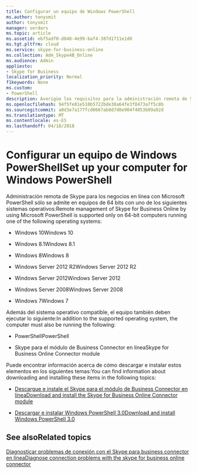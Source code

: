 ```yaml
---
title: Configurar un equipo de Windows PowerShell
ms.author: tonysmit
author: tonysmit
manager: serdars
ms.topic: article
ms.assetid: ebf5adf0-d848-4e99-baf4-387d1711e1d0
ms.tgt.pltfrm: cloud
ms.service: skype-for-business-online
ms.collection: Adm_Skype4B_Online
ms.audience: Admin
appliesto:
- Skype for Business
localization_priority: Normal
f1keywords: None
ms.custom:
- PowerShell
description: Averigüe los requisitos para la administración remota de Skype para el negocio en línea a través de Windows PowerShell, incluidos los sistemas operativos compatibles.
ms.openlocfilehash: 94f5fe81e510b5722bde38a64fe3f8473a7f5c8b
ms.sourcegitcommit: a0d3e7a177fcd0667ab0d7d0e904f4053b09a92d
ms.translationtype: MT
ms.contentlocale: es-ES
ms.lasthandoff: 04/18/2018
---
```

# <a name="set-up-your-computer-for-windows-powershell"></a><span data-ttu-id="85cb2-103">Configurar un equipo de Windows PowerShell</span><span class="sxs-lookup"><span data-stu-id="85cb2-103">Set up your computer for Windows PowerShell</span></span>

<span data-ttu-id="85cb2-104">Administración remota de Skype para los negocios en línea con Microsoft PowerShell sólo se admite en equipos de 64 bits con uno de los siguientes sistemas operativos:</span><span class="sxs-lookup"><span data-stu-id="85cb2-104">Remote management of Skype for Business Online by using Microsoft PowerShell is supported only on 64-bit computers running one of the following operating systems:</span></span>
  
- <span data-ttu-id="85cb2-105">Windows 10</span><span class="sxs-lookup"><span data-stu-id="85cb2-105">Windows 10</span></span>
    
- <span data-ttu-id="85cb2-106">Windows 8.1</span><span class="sxs-lookup"><span data-stu-id="85cb2-106">Windows 8.1</span></span>
    
- <span data-ttu-id="85cb2-107">Windows 8</span><span class="sxs-lookup"><span data-stu-id="85cb2-107">Windows 8</span></span>
    
- <span data-ttu-id="85cb2-108">Windows Server 2012 R2</span><span class="sxs-lookup"><span data-stu-id="85cb2-108">Windows Server 2012 R2</span></span>
    
- <span data-ttu-id="85cb2-109">Windows Server 2012</span><span class="sxs-lookup"><span data-stu-id="85cb2-109">Windows Server 2012</span></span>
    
- <span data-ttu-id="85cb2-110">Windows Server 2008</span><span class="sxs-lookup"><span data-stu-id="85cb2-110">Windows Server 2008</span></span>
    
- <span data-ttu-id="85cb2-111">Windows 7</span><span class="sxs-lookup"><span data-stu-id="85cb2-111">Windows 7</span></span>
    
<span data-ttu-id="85cb2-112">Además del sistema operativo compatible, el equipo también deben ejecutar lo siguiente:</span><span class="sxs-lookup"><span data-stu-id="85cb2-112">In addition to the supported operating system, the computer must also be running the following:</span></span>
  
- <span data-ttu-id="85cb2-113">PowerShell</span><span class="sxs-lookup"><span data-stu-id="85cb2-113">PowerShell</span></span>
    
- <span data-ttu-id="85cb2-114">Skype para el módulo de Business Connector en línea</span><span class="sxs-lookup"><span data-stu-id="85cb2-114">Skype for Business Online Connector module</span></span>
    
<span data-ttu-id="85cb2-115">Puede encontrar información acerca de cómo descargar e instalar estos elementos en los siguientes temas:</span><span class="sxs-lookup"><span data-stu-id="85cb2-115">You can find information about downloading and installing these items in the following topics:</span></span>
  
- [<span data-ttu-id="85cb2-116">Descargue e instale el Skype para el módulo de Business Connector en línea</span><span class="sxs-lookup"><span data-stu-id="85cb2-116">Download and install the Skype for Business Online Connector module</span></span>](download-and-install-the-skype-for-business-online-connector.md)
    
- [<span data-ttu-id="85cb2-117">Descargar e instalar Windows PowerShell 3.0</span><span class="sxs-lookup"><span data-stu-id="85cb2-117">Download and install Windows PowerShell 3.0</span></span>](download-and-install-windows-powershell-3-0.md)
    
## <a name="related-topics"></a><span data-ttu-id="85cb2-118">See also</span><span class="sxs-lookup"><span data-stu-id="85cb2-118">Related topics</span></span>
[<span data-ttu-id="85cb2-119">Diagnosticar problemas de conexión con el Skype para business connector en línea</span><span class="sxs-lookup"><span data-stu-id="85cb2-119">Diagnose connection problems with the skype for business online connector</span></span>](diagnose-problems-with-the-skype-for-business-online-connector.md)

  
 